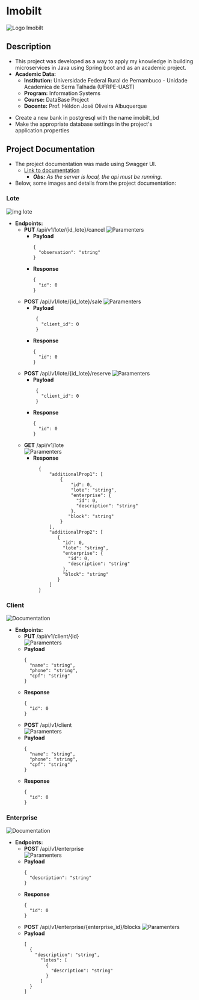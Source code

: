 # Imobilt

![Logo Imobilt](assets/OIG1.jpeg)

## Description

- This project was developed as a way to apply my knowledge in building microservices in Java using Spring boot and as an academic project.
- **Academic Data:**
  - **Institution:** Universidade Federal Rural de Pernambuco - Unidade Academica de Serra Talhada (UFRPE-UAST)
  - **Program:** Information Systems
  - **Course:** DataBase Project
  - **Docente:** Prof. Héldon José Oliveira Albuquerque
* Create a new bank in postgresql with the name imobilt_bd
* Make the appropriate database settings in the project's application.properties

## Project Documentation
* The project documentation was made using Swagger UI.
  * [Link to documentation](http://localhost:8081/swagger-ui/index.html)
    * ***Obs:*** *As the server is local, the api must be running.*
* Below, some images and details from the project documentation:

### Lote
![img lote](assets/img.png)
* **Endpoints:**
  * **PUT** /api/v1/lote/{id_lote}/cancel
  ![Paramenters](assets/img_1.png)
    * **Payload**
      ```shell
      {
        "observation": "string"
      }
      ```
    * **Response**
      ```shell
      {
        "id": 0
      }
      ```
  * **POST** /api/v1/lote/{id_lote}/sale
    ![Paramenters](assets/img_1.png)
    * **Payload**
      ```shell
       {
         "client_id": 0
       }
      ```
    * **Response**
      ```shell
      {
        "id": 0
      }
      ```
   * **POST** /api/v1/lote/{id_lote}/reserve
  ![Paramenters](assets/img_1.png)
      * **Payload**
        ```shell
         {
           "client_id": 0
         }
        ```
      * **Response**
        ```shell
        {
          "id": 0
        }
        ```
  * **GET** /api/v1/lote
    <br>
  ![Paramenters](assets/img_2.png)
    * **Response**
      ```shell
        { 
            "additionalProp1": [
                {
                    "id": 0,
                    "lote": "string",
                    "enterprise": {
                      "id": 0,
                      "description": "string"
                    },
                   "block": "string"
                }
            ],
            "additionalProp2": [
               {
                 "id": 0,
                 "lote": "string",
                 "enterprise": {
                   "id": 0,
                   "description": "string"
                 },
                 "block": "string"
               }
            ]
        }
      ```
### Client
![Documentation](assets/image.png)
* **Endpoints:**
   * **PUT** /api/v1/client/{id}
     <br>
  ![Paramenters](assets/image_2.png)
    * **Payload**
      ```shell
      {
        "name": "string",
        "phone": "string",
        "cpf": "string"
      }
      ```
    * **Response**
      ```shell
      {
        "id": 0
      }
      ``` 
   * **POST** /api/v1/client
     <br>
  ![Paramenters](assets/image_3.png)
    * **Payload**
      ```shell
      {
        "name": "string",
        "phone": "string",
        "cpf": "string"
      }
      ```
    * **Response**
      ```shell
      {
        "id": 0
      }
      ``` 
### Enterprise
![Documentation](assets/image_4.png)
* **Endpoints:**
   * **POST** /api/v1/enterprise
     <br>
  ![Paramenters](assets/image_3.png)
    * **Payload**
      ```shell
      {
        "description": "string"
      }
      ```
    * **Response**
      ```shell
      {
        "id": 0
      }
      ``` 
   * **POST** /api/v1/enterprise/{enterprise_ìd}/blocks
  ![Paramenters](assets/image_5.png)
    * **Payload**
      ```shell
      [
        {
          "description": "string",
            "lotes": [
              {
                "description": "string"
              }
            ]
        }
      ]
      ```

